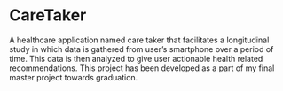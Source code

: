 # CareTaker
A healthcare application named care taker that facilitates a longitudinal study in which data is gathered from user’s smartphone over a period of time. This data is then analyzed to give user actionable health related recommendations. This project has been  developed as a part of my final master project towards graduation.
